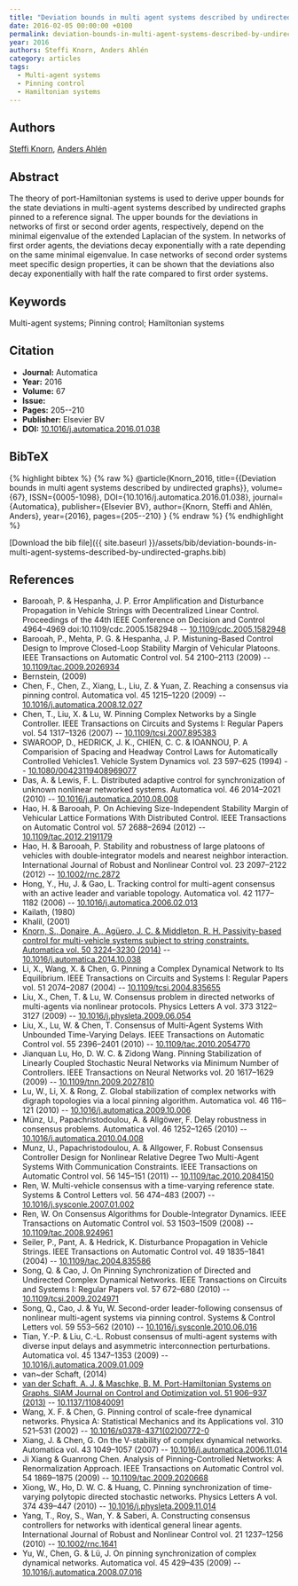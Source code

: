 ```yaml
---
title: "Deviation bounds in multi agent systems described by undirected graphs"
date: 2016-02-05 00:00:00 +0100
permalink: deviation-bounds-in-multi-agent-systems-described-by-undirected-graphs
year: 2016
authors: Steffi Knorn, Anders Ahlén
category: articles
tags:
  - Multi-agent systems
  - Pinning control
  - Hamiltonian systems
---
```

 
## Authors
[Steffi Knorn](authors/steffi-knorn), [Anders Ahlén](authors/anders-ahlen)
 
## Abstract
The theory of port-Hamiltonian systems is used to derive upper bounds for the state deviations in multi-agent systems described by undirected graphs pinned to a reference signal. The upper bounds for the deviations in networks of first or second order agents, respectively, depend on the minimal eigenvalue of the extended Laplacian of the system. In networks of first order agents, the deviations decay exponentially with a rate depending on the same minimal eigenvalue. In case networks of second order systems meet specific design properties, it can be shown that the deviations also decay exponentially with half the rate compared to first order systems.
 
## Keywords
Multi-agent systems; Pinning control; Hamiltonian systems
 
## Citation
- **Journal:** Automatica
- **Year:** 2016
- **Volume:** 67
- **Issue:** 
- **Pages:** 205--210
- **Publisher:** Elsevier BV
- **DOI:** [10.1016/j.automatica.2016.01.038](https://doi.org/10.1016/j.automatica.2016.01.038)
 
## BibTeX
{% highlight bibtex %}
{% raw %}
@article{Knorn_2016,
  title={{Deviation bounds in multi agent systems described by undirected graphs}},
  volume={67},
  ISSN={0005-1098},
  DOI={10.1016/j.automatica.2016.01.038},
  journal={Automatica},
  publisher={Elsevier BV},
  author={Knorn, Steffi and Ahlén, Anders},
  year={2016},
  pages={205--210}
}
{% endraw %}
{% endhighlight %}
 
[Download the bib file]({{ site.baseurl }}/assets/bib/deviation-bounds-in-multi-agent-systems-described-by-undirected-graphs.bib)
 
## References
- Barooah, P. & Hespanha, J. P. Error Amplification and Disturbance Propagation in Vehicle Strings with Decentralized Linear Control. Proceedings of the 44th IEEE Conference on Decision and Control 4964–4969 doi:10.1109/cdc.2005.1582948 -- [10.1109/cdc.2005.1582948](https://doi.org/10.1109/cdc.2005.1582948)
- Barooah, P., Mehta, P. G. & Hespanha, J. P. Mistuning-Based Control Design to Improve Closed-Loop Stability Margin of Vehicular Platoons. IEEE Transactions on Automatic Control vol. 54 2100–2113 (2009) -- [10.1109/tac.2009.2026934](https://doi.org/10.1109/tac.2009.2026934)
- Bernstein, (2009)
- Chen, F., Chen, Z., Xiang, L., Liu, Z. & Yuan, Z. Reaching a consensus via pinning control. Automatica vol. 45 1215–1220 (2009) -- [10.1016/j.automatica.2008.12.027](https://doi.org/10.1016/j.automatica.2008.12.027)
- Chen, T., Liu, X. & Lu, W. Pinning Complex Networks by a Single Controller. IEEE Transactions on Circuits and Systems I: Regular Papers vol. 54 1317–1326 (2007) -- [10.1109/tcsi.2007.895383](https://doi.org/10.1109/tcsi.2007.895383)
- SWAROOP, D., HEDRICK, J. K., CHIEN, C. C. & IOANNOU, P. A Comparision of Spacing and Headway Control Laws for Automatically Controlled Vehicles1. Vehicle System Dynamics vol. 23 597–625 (1994) -- [10.1080/00423119408969077](https://doi.org/10.1080/00423119408969077)
- Das, A. & Lewis, F. L. Distributed adaptive control for synchronization of unknown nonlinear networked systems. Automatica vol. 46 2014–2021 (2010) -- [10.1016/j.automatica.2010.08.008](https://doi.org/10.1016/j.automatica.2010.08.008)
- Hao, H. & Barooah, P. On Achieving Size-Independent Stability Margin of Vehicular Lattice Formations With Distributed Control. IEEE Transactions on Automatic Control vol. 57 2688–2694 (2012) -- [10.1109/tac.2012.2191179](https://doi.org/10.1109/tac.2012.2191179)
- Hao, H. & Barooah, P. Stability and robustness of large platoons of vehicles with double‐integrator models and nearest neighbor interaction. International Journal of Robust and Nonlinear Control vol. 23 2097–2122 (2012) -- [10.1002/rnc.2872](https://doi.org/10.1002/rnc.2872)
- Hong, Y., Hu, J. & Gao, L. Tracking control for multi-agent consensus with an active leader and variable topology. Automatica vol. 42 1177–1182 (2006) -- [10.1016/j.automatica.2006.02.013](https://doi.org/10.1016/j.automatica.2006.02.013)
- Kailath, (1980)
- Khalil, (2001)
- [Knorn, S., Donaire, A., Agüero, J. C. & Middleton, R. H. Passivity-based control for multi-vehicle systems subject to string constraints. Automatica vol. 50 3224–3230 (2014)](passivity-based-control-for-multi-vehicle-systems-subject-to-string-constraints) -- [10.1016/j.automatica.2014.10.038](https://doi.org/10.1016/j.automatica.2014.10.038)
- Li, X., Wang, X. & Chen, G. Pinning a Complex Dynamical Network to Its Equilibrium. IEEE Transactions on Circuits and Systems I: Regular Papers vol. 51 2074–2087 (2004) -- [10.1109/tcsi.2004.835655](https://doi.org/10.1109/tcsi.2004.835655)
- Liu, X., Chen, T. & Lu, W. Consensus problem in directed networks of multi-agents via nonlinear protocols. Physics Letters A vol. 373 3122–3127 (2009) -- [10.1016/j.physleta.2009.06.054](https://doi.org/10.1016/j.physleta.2009.06.054)
- Liu, X., Lu, W. & Chen, T. Consensus of Multi-Agent Systems With Unbounded Time-Varying Delays. IEEE Transactions on Automatic Control vol. 55 2396–2401 (2010) -- [10.1109/tac.2010.2054770](https://doi.org/10.1109/tac.2010.2054770)
- Jianquan Lu, Ho, D. W. C. & Zidong Wang. Pinning Stabilization of Linearly Coupled Stochastic Neural Networks via Minimum Number of Controllers. IEEE Transactions on Neural Networks vol. 20 1617–1629 (2009) -- [10.1109/tnn.2009.2027810](https://doi.org/10.1109/tnn.2009.2027810)
- Lu, W., Li, X. & Rong, Z. Global stabilization of complex networks with digraph topologies via a local pinning algorithm. Automatica vol. 46 116–121 (2010) -- [10.1016/j.automatica.2009.10.006](https://doi.org/10.1016/j.automatica.2009.10.006)
- Münz, U., Papachristodoulou, A. & Allgöwer, F. Delay robustness in consensus problems. Automatica vol. 46 1252–1265 (2010) -- [10.1016/j.automatica.2010.04.008](https://doi.org/10.1016/j.automatica.2010.04.008)
- Munz, U., Papachristodoulou, A. & Allgower, F. Robust Consensus Controller Design for Nonlinear Relative Degree Two Multi-Agent Systems With Communication Constraints. IEEE Transactions on Automatic Control vol. 56 145–151 (2011) -- [10.1109/tac.2010.2084150](https://doi.org/10.1109/tac.2010.2084150)
- Ren, W. Multi-vehicle consensus with a time-varying reference state. Systems &amp; Control Letters vol. 56 474–483 (2007) -- [10.1016/j.sysconle.2007.01.002](https://doi.org/10.1016/j.sysconle.2007.01.002)
- Ren, W. On Consensus Algorithms for Double-Integrator Dynamics. IEEE Transactions on Automatic Control vol. 53 1503–1509 (2008) -- [10.1109/tac.2008.924961](https://doi.org/10.1109/tac.2008.924961)
- Seiler, P., Pant, A. & Hedrick, K. Disturbance Propagation in Vehicle Strings. IEEE Transactions on Automatic Control vol. 49 1835–1841 (2004) -- [10.1109/tac.2004.835586](https://doi.org/10.1109/tac.2004.835586)
- Song, Q. & Cao, J. On Pinning Synchronization of Directed and Undirected Complex Dynamical Networks. IEEE Transactions on Circuits and Systems I: Regular Papers vol. 57 672–680 (2010) -- [10.1109/tcsi.2009.2024971](https://doi.org/10.1109/tcsi.2009.2024971)
- Song, Q., Cao, J. & Yu, W. Second-order leader-following consensus of nonlinear multi-agent systems via pinning control. Systems &amp; Control Letters vol. 59 553–562 (2010) -- [10.1016/j.sysconle.2010.06.016](https://doi.org/10.1016/j.sysconle.2010.06.016)
- Tian, Y.-P. & Liu, C.-L. Robust consensus of multi-agent systems with diverse input delays and asymmetric interconnection perturbations. Automatica vol. 45 1347–1353 (2009) -- [10.1016/j.automatica.2009.01.009](https://doi.org/10.1016/j.automatica.2009.01.009)
- van~der Schaft, (2014)
- [van der Schaft, A. J. & Maschke, B. M. Port-Hamiltonian Systems on Graphs. SIAM Journal on Control and Optimization vol. 51 906–937 (2013)](port-hamiltonian-systems-on-graphs) -- [10.1137/110840091](https://doi.org/10.1137/110840091)
- Wang, X. F. & Chen, G. Pinning control of scale-free dynamical networks. Physica A: Statistical Mechanics and its Applications vol. 310 521–531 (2002) -- [10.1016/s0378-4371(02)00772-0](https://doi.org/10.1016/s0378-4371(02)00772-0)
- Xiang, J. & Chen, G. On the V-stability of complex dynamical networks. Automatica vol. 43 1049–1057 (2007) -- [10.1016/j.automatica.2006.11.014](https://doi.org/10.1016/j.automatica.2006.11.014)
- Ji Xiang & Guanrong Chen. Analysis of Pinning-Controlled Networks: A Renormalization Approach. IEEE Transactions on Automatic Control vol. 54 1869–1875 (2009) -- [10.1109/tac.2009.2020668](https://doi.org/10.1109/tac.2009.2020668)
- Xiong, W., Ho, D. W. C. & Huang, C. Pinning synchronization of time-varying polytopic directed stochastic networks. Physics Letters A vol. 374 439–447 (2010) -- [10.1016/j.physleta.2009.11.014](https://doi.org/10.1016/j.physleta.2009.11.014)
- Yang, T., Roy, S., Wan, Y. & Saberi, A. Constructing consensus controllers for networks with identical general linear agents. International Journal of Robust and Nonlinear Control vol. 21 1237–1256 (2010) -- [10.1002/rnc.1641](https://doi.org/10.1002/rnc.1641)
- Yu, W., Chen, G. & Lü, J. On pinning synchronization of complex dynamical networks. Automatica vol. 45 429–435 (2009) -- [10.1016/j.automatica.2008.07.016](https://doi.org/10.1016/j.automatica.2008.07.016)

